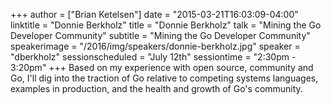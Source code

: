 +++
author = ["Brian Ketelsen"]
date = "2015-03-21T16:03:09-04:00"
linktitle = "Donnie Berkholz"
title = "Donnie Berkholz"
talk = "Mining the Go Developer Community"
subtitle = "Mining the Go Developer Community"
speakerimage = "/2016/img/speakers/donnie-berkholz.jpg"
speaker = "dberkholz"
sessionscheduled = "July 12th"
sessiontime = "2:30pm - 3:20pm"
+++
Based on my experience with open source, community and Go, I'll dig into the traction of Go relative to competing systems languages, examples in production, and the health and growth of Go's community.

